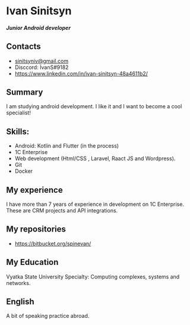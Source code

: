 # Ivan Sinitsyn
##### Junior Android developer

## Contacts
* sinitsyniv@gmail.com
* Disccord: IvanS#9182
* https://www.linkedin.com/in/ivan-sinitsyn-48a4611b2/

## Summary
I am studying android development. I like it and I want to become a cool specialist!

## Skills:
* Android: Kotlin and Flutter (in the process)
* 1C Enterprise
* Web development (Html/CSS , Laravel, Raact JS and Wordpress).
* Git
* Docker

## My experience
I have more than 7 years of experience in development on 1C Enterprise. These are CRM projects and API integrations.

## My repositories
* https://bitbucket.org/spinevan/

## My Education
Vyatka State University
Specialty: Сomputing complexes, systems and networks.

## English
A bit of speaking practice abroad.
